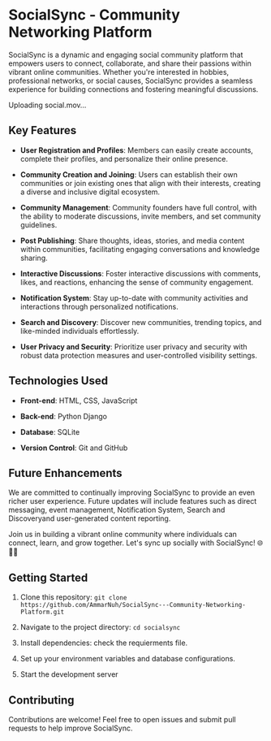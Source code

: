 
# SocialSync - Community Networking Platform

SocialSync is a dynamic and engaging social community platform that empowers users to connect, collaborate, and share their passions within vibrant online communities. Whether you're interested in hobbies, professional networks, or social causes, SocialSync provides a seamless experience for building connections and fostering meaningful discussions.


Uploading social.mov…


## Key Features

- **User Registration and Profiles**: Members can easily create accounts, complete their profiles, and personalize their online presence.

- **Community Creation and Joining**: Users can establish their own communities or join existing ones that align with their interests, creating a diverse and inclusive digital ecosystem.

- **Community Management**: Community founders have full control, with the ability to moderate discussions, invite members, and set community guidelines.

- **Post Publishing**: Share thoughts, ideas, stories, and media content within communities, facilitating engaging conversations and knowledge sharing.

- **Interactive Discussions**: Foster interactive discussions with comments, likes, and reactions, enhancing the sense of community engagement.

- **Notification System**: Stay up-to-date with community activities and interactions through personalized notifications.

- **Search and Discovery**: Discover new communities, trending topics, and like-minded individuals effortlessly.

- **User Privacy and Security**: Prioritize user privacy and security with robust data protection measures and user-controlled visibility settings.

## Technologies Used

- **Front-end**: HTML, CSS, JavaScript

- **Back-end**: Python Django

- **Database**: SQLite

- **Version Control**: Git and GitHub

## Future Enhancements

We are committed to continually improving SocialSync to provide an even richer user experience. Future updates will include features such as direct messaging, event management, Notification System, Search and Discoveryand user-generated content reporting.

Join us in building a vibrant online community where individuals can connect, learn, and grow together. Let's sync up socially with SocialSync! 🌐💬🤝

## Getting Started

1. Clone this repository: `git clone https://github.com/AmmarNuh/SocialSync---Community-Networking-Platform.git`

2. Navigate to the project directory: `cd socialsync`

3. Install dependencies: check the requierments file.

4. Set up your environment variables and database configurations.

5. Start the development server

## Contributing

Contributions are welcome! Feel free to open issues and submit pull requests to help improve SocialSync.

